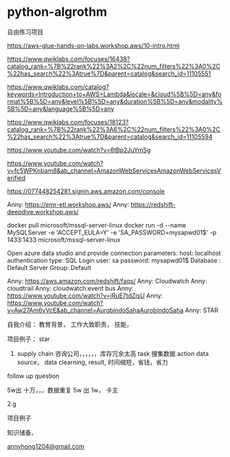 # python-algrothm

自由练习项目

https://aws-glue-hands-on-labs.workshop.aws/10-intro.html

https://www.qwiklabs.com/focuses/16438?catalog_rank=%7B%22rank%22%3A2%2C%22num_filters%22%3A0%2C%22has_search%22%3Atrue%7D&parent=catalog&search_id=11105551

https://www.qwiklabs.com/catalog?keywords=Introduction+to+AWS+Lambda&locale=&cloud%5B%5D=any&format%5B%5D=any&level%5B%5D=any&duration%5B%5D=any&modality%5B%5D=any&language%5B%5D=any

https://www.qwiklabs.com/focuses/18123?catalog_rank=%7B%22rank%22%3A6%2C%22num_filters%22%3A0%2C%22has_search%22%3Atrue%7D&parent=catalog&search_id=11105594

https://www.youtube.com/watch?v=6tBp2JuYmSg

https://www.youtube.com/watch?v=fc5WPKnbam8&ab_channel=AmazonWebServicesAmazonWebServicesVerified

https://077448254281.signin.aws.amazon.com/console

Anny:
https://emr-etl.workshop.aws/
Anny:
https://redshift-deepdive.workshop.aws/

docker pull microsoft/mssql-server-linux
docker run -d --name MySQLServer -e 'ACCEPT_EULA=Y' -e 'SA_PASSWORD=mysapwd01$' -p 1433:1433 microsoft/mssql-server-linux

Open azure data studio and provide connection parameters:
host: localhost
authentication type: SQL Login
user: sa
password: mysapwd01$
Database : Default
Server Group: Default

Anny:
https://aws.amazon.com/redshift/faqs/
Anny:
Cloudwatch
Anny:
cloudtrail
Anny:
cloudwatch:event bus
Anny:
https://www.youtube.com/watch?v=jRuE7tdZisU
Anny:
https://www.youtube.com/watch?v=Aw27Am6vVcE&ab_channel=AurobindoSahaAurobindoSaha
Anny:
STAR

自我介绍：
教育背景，
工作大致职责，
技能，










项目例子：
star

1. supply chain
咨询公司，，，，，，库存冗余太高
task     搜集数据
action     data source， data clearning, 
result,    时间缩短，省钱，省力

follow up question

5w出 十万，，，数据重复
5w 出 1w， 卡主

2.g

项目例子

知识储备、


annyhong1204@gmail.com